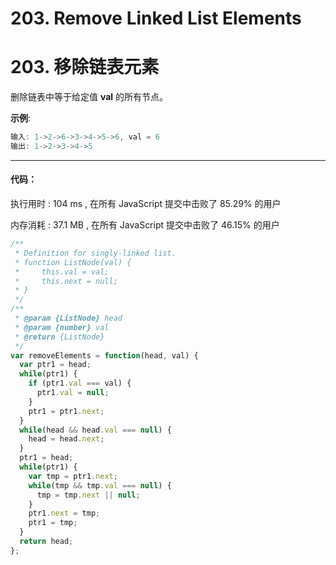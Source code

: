 # 203. Remove Linked List Elements
# 203. 移除链表元素

删除链表中等于给定值 **val** 的所有节点。

**示例**:

```js
输入: 1->2->6->3->4->5->6, val = 6
输出: 1->2->3->4->5
```


---

#### 代码：

执行用时 : 104 ms , 在所有 JavaScript 提交中击败了 85.29% 的用户

内存消耗 : 37.1 MB , 在所有 JavaScript 提交中击败了 46.15% 的用户


```js
/**
 * Definition for singly-linked list.
 * function ListNode(val) {
 *     this.val = val;
 *     this.next = null;
 * }
 */
/**
 * @param {ListNode} head
 * @param {number} val
 * @return {ListNode}
 */
var removeElements = function(head, val) {
  var ptr1 = head;
  while(ptr1) {
    if (ptr1.val === val) {
      ptr1.val = null;
    }
    ptr1 = ptr1.next;
  }
  while(head && head.val === null) {
    head = head.next;
  }
  ptr1 = head;
  while(ptr1) {
    var tmp = ptr1.next;
    while(tmp && tmp.val === null) {
      tmp = tmp.next || null;
    }
    ptr1.next = tmp;
    ptr1 = tmp;
  }
  return head;
};
```